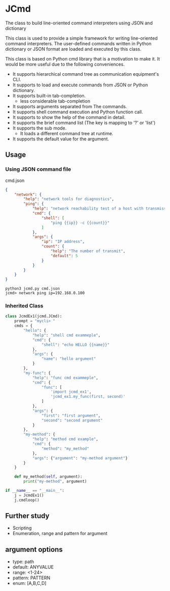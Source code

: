 # JCmd
The class to build line-oriented command interpreters using JSON and dictionary

This class is used to provide a simple framework for writing line-oriented
command interpreters. The user-defined commands written in Python dictionary 
or JSON format are loaded and executed by this class.

This class is based on Python cmd library that is a motivation to make it.
It would be more useful due to the following conveniences.

- It supports hierarchical command tree as communication equipment's CLI.
- It supports to load and execute commands from JSON or Python dictionary.
- It supports built-in tab-completion.
    - less considerable tab-completion
- It supports arguments separated from The commands.
- It supports shell command execution and Python function call.
- It supports to show the help of the command in detail.
- It supports the brief command list (The key is mapping to '?' or 'list')
- It supports the sub mode.
  - It loads a different command tree at runtime.
- It supports the default value for the argument.

## Usage

### Using JSON command file

cmd.json

``` json
{
    "network": {
        "help": "network tools for diagnostics",
        "ping": {
            "help": "network reachability test of a host with transmission count",
            "cmd": {
                "shell": [
                    "ping {{ip}} -c {{count}}"
                ]
            },
            "args": {
                "ip": "IP address",
                "count": {
                    "help": "The number of transmit",
                    "default": 5
                }
            }
        }
    }
}
```

``` shell
python3 jcmd.py cmd.json
jcmd> network ping ip=192.168.0.100
```

### Inherited Class

```python
class JcmdEx1(jcmd.JCmd):
    prompt = "mycli> "
    cmds = {
        "hello": {
            "help": "shell cmd exammeple",
            "cmd": {
                "shell": "echo HELLO {{name}}"
            },
            "args": {
                "name": "hello argument"
            }
        },
        "my-func": {
            "help": "func cmd exammeple",
            "cmd": {
                "func": [
                    'import jcmd_ex1',
                    'jcmd_ex1.my_func(first, second)'
                ]
            },
            "args": {
                "first": "first argument",
                "second": "second argument"
            }
        },
        "my-method": {
            "help": "method cmd example",
            "cmd": {
                "method": "my_method"
            },
            "args": {"argument": "my-method argument"}
        }
    }

    def my_method(self, argument):
        print("my-method", argument)

if __name__ == "__main__":
    j = JcmdEx1()
    j.cmdloop()

```

## Further study

- Scripting
- Enumeration, range and pattern for argument

## argument options

- type: path
- default: ANYVALUE
- range: <1-24>
- pattern: PATTERN
- enum: [A,B,C,D]